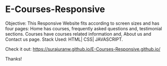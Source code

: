 # E-Courses-Responsive
Objective: This Responsive Website fits according to screen sizes and has four pages: Home has courses, frequently asked questions and, testimonial sections.
Courses have courses related information and, About us and Contact us page.
Stack Used: HTML| CSS| JAVASCRIPT.

Check it out: https://surajuranw.github.io/E-Courses-Responsive.github.io/

Thanks!
